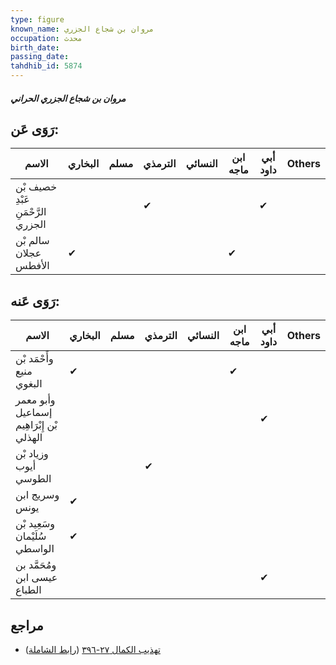 ```yaml
---
type: figure
known_name: مروان بن شجاع الجزري
occupation: محدث
birth_date:
passing_date:
tahdhib_id: 5874
---
```

##### مروان بن شجاع الجزري الحراني

## رَوَى عَن:
| الاسم                              | البخاري | مسلم | الترمذي | النسائي | ابن ماجه | أبي داود | Others |
| ---------------------------------- | ------- | ---- | ------- | ------- | -------- | -------- | ------ |
| خصيف بْن عَبْدِ الرَّحْمَنِ الجزري |         |      | ✔       |         |          | ✔        |        |
| سالم بْن عجلان الأفطس              | ✔       |      |         |         | ✔        |          |        |
## رَوَى عَنه:
| الاسم                                    | البخاري | مسلم | الترمذي | النسائي | ابن ماجه | أبي داود | Others |
| ---------------------------------------- | ------- | ---- | ------- | ------- | -------- | -------- | ------ |
| وأَحْمَد بْن منيع البغوي                 | ✔       |      |         |         | ✔        |          |        |
| وأبو معمر إسماعيل بْن إِبْرَاهِيم الهذلي |         |      |         |         |          | ✔        |        |
| وزياد بْن أيوب الطوسي                    |         |      | ✔       |         |          |          |        |
| وسريج ابن يونس                           | ✔       |      |         |         |          |          |        |
| وسَعِيد بْن سُلَيْمان الواسطي            | ✔       |      |         |         |          |          |        |
| ومُحَمَّد بن عيسى ابن الطباع             |         |      |         |         |          | ✔        |        |
## مراجع
- [تهذيب الكمال ٢٧-٣٩٦](obsidian://open?vault=Tahdhib-al-Kamal&file=Figures/٥٨٧٤-مروان%20بن%20شجاع%20الجزري%20الحراني) ([رابط الشاملة](https://shamela.ws/book/3722/14785))